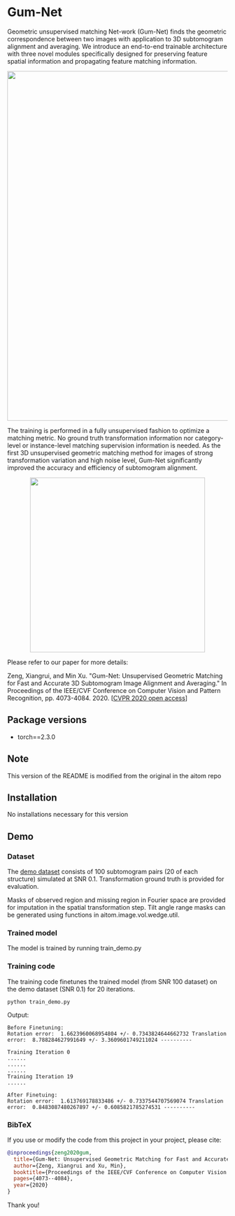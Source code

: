 # Gum-Net
Geometric unsupervised matching Net-work (Gum-Net) finds the geometric correspondence between two images with application to 3D subtomogram alignment and averaging. We introduce an end-to-end trainable architecture with three novel modules specifically designed for preserving feature spatial information and propagating feature matching information. 

<p align="center">
<img src="https://user-images.githubusercontent.com/31047726/84725693-2ec78800-af59-11ea-94a3-fdd6b5242645.png" width="800">
</p>

The training is performed in a fully unsupervised fashion to optimize a matching metric. No ground truth transformation information nor category-level or instance-level matching supervision information is needed. As the first 3D unsupervised geometric matching method for images of strong transformation variation and high noise level, Gum-Net significantly improved the accuracy and efficiency of subtomogram alignment. 

<p align="center">
<img src="https://user-images.githubusercontent.com/31047726/84724490-536e3080-af56-11ea-93b8-b31bd4f18cd6.gif" width="400">
</p>

Please refer to our paper for more details:

Zeng, Xiangrui, and Min Xu. "Gum-Net: Unsupervised Geometric Matching for Fast and Accurate 3D Subtomogram Image Alignment and Averaging." In Proceedings of the IEEE/CVF Conference on Computer Vision and Pattern Recognition, pp. 4073-4084. 2020. [[CVPR 2020 open access](http://openaccess.thecvf.com/content_CVPR_2020/html/Zeng_Gum-Net_Unsupervised_Geometric_Matching_for_Fast_and_Accurate_3D_Subtomogram_CVPR_2020_paper.html)]


## Package versions
* torch==2.3.0

## Note
This version of the README is modified from the original in the aitom repo

## Installation 
No installations necessary for this version

## Demo

### Dataset

The [demo dataset](https://cmu.box.com/s/la07ke48s6vkv8y4ntv7yn1hlgwo9ybn) consists of 100 subtomogram pairs (20 of each structure) simulated at SNR 0.1. Transformation ground truth is provided for evaluation. 

Masks of observed region and missing region in Fourier space are provided for imputation in the spatial transformation step. Tilt angle range masks can be generated using functions in aitom.image.vol.wedge.util.

### Trained model

The model is trained by running train_demo.py

### Training code

The training code finetunes the trained model (from SNR 100 dataset) on the demo dataset (SNR 0.1) for 20 iterations. 

```
python train_demo.py
```

Output:

```
Before Finetuning: 
Rotation error:  1.6623960068954804 +/- 0.7343824644662732 Translation error:  8.788284627991649 +/- 3.3609601749211024 ----------

Training Iteration 0
......
......
......
Training Iteration 19
......

After Finetuing:
Rotation error:  1.613769178833486 +/- 0.7337544707569074 Translation error:  0.8483087480267897 +/- 0.6085821785274531 ----------
```


### BibTeX

If you use or modify the code from this project in your project, please cite:
```bibtex
@inproceedings{zeng2020gum,
  title={Gum-Net: Unsupervised Geometric Matching for Fast and Accurate 3D Subtomogram Image Alignment and Averaging},
  author={Zeng, Xiangrui and Xu, Min},
  booktitle={Proceedings of the IEEE/CVF Conference on Computer Vision and Pattern Recognition},
  pages={4073--4084},
  year={2020}
}
```
Thank you!
